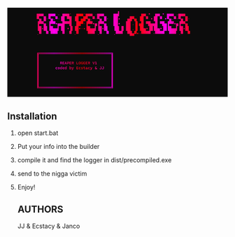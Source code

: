 ![alt text](image.png)

Installation
--------------
1. open start.bat
2. Put your info into the builder
3. compile it and find the logger in dist/precompiled.exe
4. send to the nigga victim
5. Enjoy!

     AUTHORS
     -------
     JJ & Ecstacy & Janco